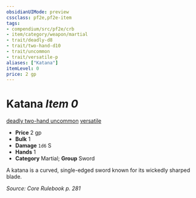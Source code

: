 ```yaml
---
obsidianUIMode: preview
cssclass: pf2e,pf2e-item
tags:
- compendium/src/pf2e/crb
- item/category/weapon/martial
- trait/deadly-d8
- trait/two-hand-d10
- trait/uncommon
- trait/versatile-p
aliases: ["Katana"]
itemLevel: 0
price: 2 gp
---
```

# Katana *Item 0*  
[deadly <d8>](../../../rules/traits/deadly.md)  [two-hand <d10>](../../../rules/traits/two-hand.md)  [uncommon](../../../rules/traits/uncommon.md)  [versatile <p>](../../../rules/traits/versatile.md)  

- **Price** 2 gp
- **Bulk** 1
- **Damage** `1d6` S
- **Hands** 1
- **Category** Martial; **Group** Sword 

A katana is a curved, single-edged sword known for its wickedly sharped blade.

*Source: Core Rulebook p. 281*